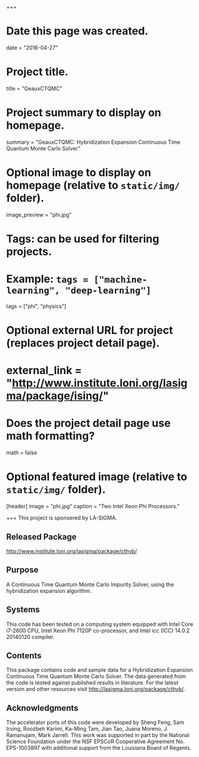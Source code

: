 +++
# Date this page was created.
date = "2016-04-27"

# Project title.
title = "GeauxCTQMC"

# Project summary to display on homepage.
summary = "GeauxCTQMC: Hybridization Expansion Continuous Time Quantum Monte Carlo Solver"

# Optional image to display on homepage (relative to `static/img/` folder).
image_preview = "phi.jpg"

# Tags: can be used for filtering projects.
# Example: `tags = ["machine-learning", "deep-learning"]`
tags = ["phi", "physics"]

# Optional external URL for project (replaces project detail page).
# external_link = "http://www.institute.loni.org/lasigma/package/ising/"

# Does the project detail page use math formatting?
math = false

# Optional featured image (relative to `static/img/` folder).
[header]
image = "phi.jpg"
caption = "Two Intel Xeon Phi Processors."

+++
This project is sponsered by LA-SIGMA.

## Released Package 
http://www.institute.loni.org/lasigma/package/cthyb/

## Purpose
A Continuous Time Quantum Monte Carlo Impurity Solver, using the hybridization expansion algorithm.

## Systems
This code has been tested on a computing system equipped with Intel Core i7-2600 CPU, Intel Xeon Phi 7120P co-processor, and Intel icc (ICC) 14.0.2 20140120 compiler.

## Contents
This package contains code and sample data for a Hybridization Expansion Continuous Time Quantum Monte Carlo Solver. The data generated from the code is tested against published results in literature. For the latest version and other resources visit http://lasigma.loni.org/package/cthyb/.

## Acknowledgments
The accelerator ports of this code were developed by Sheng Feng, Sam Irving, Roozbeh Karimi, Ka-Ming Tam, Jian Tao, Juana Moreno, J. Ramanujam, Mark Jarrell. This work was supported in part by the National Science Foundation under the NSF EPSCoR Cooperative Agreement No. EPS-1003897 with additional support from the Louisiana Board of Regents.





